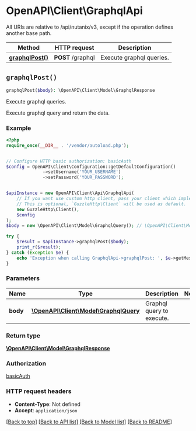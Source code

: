 # OpenAPI\Client\GraphqlApi

All URIs are relative to /api/nutanix/v3, except if the operation defines another base path.

| Method | HTTP request | Description |
| ------------- | ------------- | ------------- |
| [**graphqlPost()**](GraphqlApi.md#graphqlPost) | **POST** /graphql | Execute graphql queries. |


## `graphqlPost()`

```php
graphqlPost($body): \OpenAPI\Client\Model\GraphqlResponse
```

Execute graphql queries.

Execute graphql query and return the data.

### Example

```php
<?php
require_once(__DIR__ . '/vendor/autoload.php');


// Configure HTTP basic authorization: basicAuth
$config = OpenAPI\Client\Configuration::getDefaultConfiguration()
              ->setUsername('YOUR_USERNAME')
              ->setPassword('YOUR_PASSWORD');


$apiInstance = new OpenAPI\Client\Api\GraphqlApi(
    // If you want use custom http client, pass your client which implements `GuzzleHttp\ClientInterface`.
    // This is optional, `GuzzleHttp\Client` will be used as default.
    new GuzzleHttp\Client(),
    $config
);
$body = new \OpenAPI\Client\Model\GraphqlQuery(); // \OpenAPI\Client\Model\GraphqlQuery | Graphql query to execute.

try {
    $result = $apiInstance->graphqlPost($body);
    print_r($result);
} catch (Exception $e) {
    echo 'Exception when calling GraphqlApi->graphqlPost: ', $e->getMessage(), PHP_EOL;
}
```

### Parameters

| Name | Type | Description  | Notes |
| ------------- | ------------- | ------------- | ------------- |
| **body** | [**\OpenAPI\Client\Model\GraphqlQuery**](../Model/GraphqlQuery.md)| Graphql query to execute. | |

### Return type

[**\OpenAPI\Client\Model\GraphqlResponse**](../Model/GraphqlResponse.md)

### Authorization

[basicAuth](../../README.md#basicAuth)

### HTTP request headers

- **Content-Type**: Not defined
- **Accept**: `application/json`

[[Back to top]](#) [[Back to API list]](../../README.md#endpoints)
[[Back to Model list]](../../README.md#models)
[[Back to README]](../../README.md)
